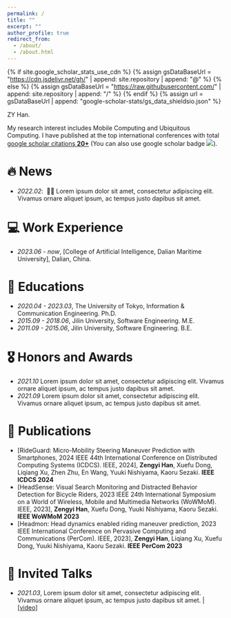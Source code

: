 ```yaml
---
permalink: /
title: ""
excerpt: ""
author_profile: true
redirect_from: 
  - /about/
  - /about.html
---
```


{% if site.google_scholar_stats_use_cdn %}
{% assign gsDataBaseUrl = "https://cdn.jsdelivr.net/gh/" | append: site.repository | append: "@" %}
{% else %}
{% assign gsDataBaseUrl = "https://raw.githubusercontent.com/" | append: site.repository | append: "/" %}
{% endif %}
{% assign url = gsDataBaseUrl | append: "google-scholar-stats/gs_data_shieldsio.json" %}

<span class='anchor' id='about-me'></span>

ZY Han.

My research interest includes Mobile Computing and Ubiquitous Computing. I have published at the top international  conferences with total <a href='https://scholar.google.com/citations?user=DhtAFkwAAAAJ'>google scholar citations <strong><span id='total_cit'>20+</span></strong></a> (You can also use google scholar badge <a href='https://scholar.google.com/citations?user=DhtAFkwAAAAJ'><img src="https://img.shields.io/endpoint?url={{ url | url_encode }}&logo=Google%20Scholar&labelColor=f6f6f6&color=9cf&style=flat&label=citations"></a>).


# 🔥 News
- *2022.02*: &nbsp;🎉🎉 Lorem ipsum dolor sit amet, consectetur adipiscing elit. Vivamus ornare aliquet ipsum, ac tempus justo dapibus sit amet.

# 💻 Work Experience
- *2023.06 - now*, [College of Artificial Intelligence, Dalian Maritime University], Dalian, China.

# 📖 Educations
- *2020.04 - 2023.03*, The University of Tokyo, Information & Communication Engineering. Ph.D. 
- *2015.09 - 2018.06*, Jilin University, Software Engineering. M.E. 
- *2011.09 - 2015.06*, Jilin University, Software Engineering. B.E. 



# 🎖 Honors and Awards
- *2021.10* Lorem ipsum dolor sit amet, consectetur adipiscing elit. Vivamus ornare aliquet ipsum, ac tempus justo dapibus sit amet. 
- *2021.09* Lorem ipsum dolor sit amet, consectetur adipiscing elit. Vivamus ornare aliquet ipsum, ac tempus justo dapibus sit amet. 

# 📝 Publications 
- [RideGuard: Micro-Mobility Steering Maneuver Prediction with Smartphones, 2024 IEEE 44th International Conference on Distributed Computing Systems (ICDCS). IEEE, 2024], **Zengyi Han**, Xuefu Dong, Liqiang Xu, Zhen Zhu, En Wang, Yuuki Nishiyama, Kaoru Sezaki. **IEEE ICDCS 2024**
- [HeadSense: Visual Search Monitoring and Distracted Behavior Detection for Bicycle Riders, 2023 IEEE 24th International Symposium on a World of Wireless, Mobile and Multimedia Networks (WoWMoM). IEEE, 2023], **Zengyi Han**, Xuefu Dong, Yuuki Nishiyama, Kaoru Sezaki. **IEEE WoWMoM 2023**
- [Headmon: Head dynamics enabled riding maneuver prediction, 2023 IEEE International Conference on Pervasive Computing and Communications (PerCom). IEEE, 2023], **Zengyi Han**, Liqiang Xu, Xuefu Dong, Yuuki Nishiyama, Kaoru Sezaki. **IEEE PerCom 2023**


# 💬 Invited Talks
- *2021.03*, Lorem ipsum dolor sit amet, consectetur adipiscing elit. Vivamus ornare aliquet ipsum, ac tempus justo dapibus sit amet.  \| [\[video\]](https://github.com/)


